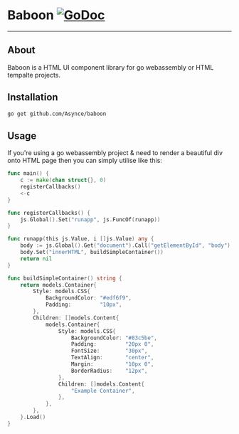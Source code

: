 # Baboon [![GoDoc](https://godoc.org/github.com/microcosm-cc/bluemonday?status.png)](https://godoc.org/github.com/microcosm-cc/bluemonday)

---
## About
Baboon is a HTML UI component library for go webassembly or HTML tempalte projects.

## Installation
``` sh
go get github.com/Asynce/baboon
```
## Usage
If you're using a go webassembly project & need to render a beautiful div onto HTML page then you can simply utilise like this:
``` go
func main() {
	c := make(chan struct{}, 0)
	registerCallbacks()
	<-c
}

func registerCallbacks() {
	js.Global().Set("runapp", js.FuncOf(runapp))
}

func runapp(this js.Value, i []js.Value) any {
	body := js.Global().Get("document").Call("getElementById", "body")
	body.Set("innerHTML", buildSimpleContainer())
	return nil
}

func buildSimpleContainer() string {
	return models.Container{
		Style: models.CSS{
			BackgroundColor: "#edf6f9",
			Padding:         "10px",
		},
		Children: []models.Content{
			models.Container{
				Style: models.CSS{
					BackgroundColor: "#83c5be",
					Padding:         "20px 0",
					FontSize:        "30px",
					TextAlign:       "center",
					Margin:          "10px 0",
					BorderRadius:    "12px",
				},
				Children: []models.Content{
					"Example Container",
				},
			},
		},
	}.Load()
}



```